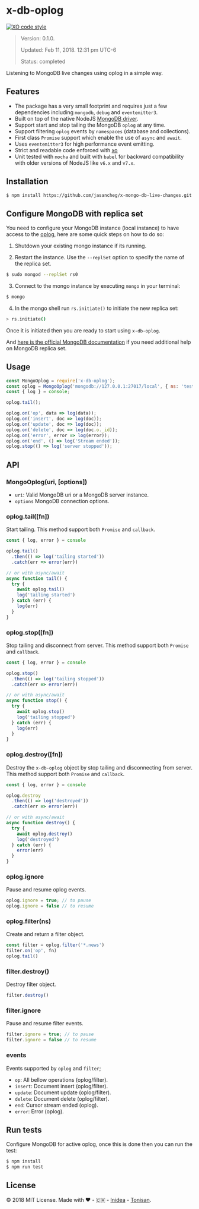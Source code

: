 # x-db-oplog

[![XO code style](https://img.shields.io/badge/code_style-XO-5ed9c7.svg)](https://github.com/sindresorhus/xo)


> Version: 0.1.0.
>
> Updated: Feb 11, 2018. 12:31 pm UTC-6
>
> Status: completed


Listening to MongoDB live changes using oplog in a simple way.

## Features

* The package has a very small footprint and requires just a few dependencies including `mongodb`, `debug` and `eventemitter3`.
* Built on top of the native NodeJS [MongoDB driver](https://github.com/mongodb/node-mongodb-native/).
* Support start and stop tailing the MongoDB `oplog` at any time.
* Support filtering `oplog` events by `namespaces` (database and collections).
* First class `Promise` support which enable the use of `async` and `await`.
* Uses `eventemitter3` for high performance event emitting.
* Strict and readable code enforced with [xo](https://github.com/sindresorhus/xo)
* Unit tested with `mocha` and built with `babel` for backward compatibility with older versions of NodeJS like `v6.x` and `v7.x`.


## Installation

``` bash
$ npm install https://github.com/jasancheg/x-mongo-db-live-changes.git
```

## Configure MongoDB with replica set

You need to configure your MongoDB instance (local instance) to have access to the [oplog](https://docs.mongodb.com/manual/core/replica-set-oplog/), here are some quick steps on how to do so:

1. Shutdown your existing mongo instance if its running.

2. Restart the instance. Use the `--replSet` option to specify the name of the replica set.

``` bash
$ sudo mongod --replSet rs0
```

3. Connect to the mongo instance by executing `mongo` in your terminal:

```bash
$ mongo
```

4. In the mongo shell run `rs.initiate()` to initiate the new replica set:

```bash
> rs.initiate()
```

Once it is initiated then you are ready to start using `x-db-oplog`.

And [here is the official MongoDB documentation](https://docs.mongodb.com/manual/tutorial/convert-standalone-to-replica-set/) if you need additional help on MongoDB replica set.

## Usage

```js
const MongoOplog = require('x-db-oplog');
const oplog = MongoOplog('mongodb://127.0.0.1:27017/local', { ns: 'test.news' });
const { log } = console;

oplog.tail();

oplog.on('op', data => log(data));
oplog.on('insert', doc => log(doc));
oplog.on('update', doc => log(doc));
oplog.on('delete', doc => log(doc.o._id));
oplog.on('error', error => log(error));
oplog.on('end', () => log('Stream ended'));
oplog.stop(() => log('server stopped'));
```

## API

### MongoOplog(uri, [options])

* `uri`: Valid MongoDB uri or a MongoDB server instance.
* `options` MongoDB connection options.

### oplog.tail([fn])

Start tailing.
This method support both `Promise` and `callback`.

```js
const { log, error } = console

oplog.tail()
  .then(() => log('tailing started'))
  .catch(err => error(err))

// or with async/await
async function tail() {
  try {
    await oplog.tail()
    log('tailing started')
  } catch (err) {
    log(err)
  }
}
```

### oplog.stop([fn])

Stop tailing and disconnect from server.
This method support both `Promise` and `callback`.

```js
const { log, error } = console

oplog.stop()
  .then(() => log('tailing stopped'))
  .catch(err => error(err))

// or with async/await
async function stop() {
  try {
    await oplog.stop()
    log('tailing stopped')
  } catch (err) {
    log(err)
  }
}
```

### oplog.destroy([fn])

Destroy the `x-db-oplog` object by stop tailing and disconnecting from server.
This method support both `Promise` and `callback`.

```js
const { log, error } = console

oplog.destroy
  .then(() => log('destroyed'))
  .catch(err => error(err))

// or with async/await
async function destroy() {
  try {
    await oplog.destroy()
    log('destroyed')
  } catch (err) {
    error(err)
  }
}
```

### oplog.ignore

Pause and resume oplog events.

```js
oplog.ignore = true; // to pause
oplog.ignore = false // to resume
```

### oplog.filter(ns)

Create and return a filter object.

```js
const filter = oplog.filter('*.news')
filter.on('op', fn)
oplog.tail()
```

### filter.destroy()

Destroy filter object.

```js
filter.destroy()
```

### filter.ignore

Pause and resume filter events.

```js
filter.ignore = true; // to pause
filter.ignore = false // to resume
```

### events

Events supported by `oplog` and `filter`;

* `op`: All bellow operations (oplog/filter).
* `insert`: Document insert (oplog/filter).
* `update`: Document update (oplog/filter).
* `delete`: Document delete (oplog/filter).
* `end`: Cursor stream ended (oplog).
* `error`: Error (oplog).

## Run tests

Configure MongoDB for active oplog, once this is done then you can run the test:

``` bash
$ npm install
$ npm run test
```


## License

© 2018 MIT License.  Made with ♥️  -  🇨🇷 - [Inidea](http://inideaweb.com) - [Tonisan](http://tonisan.com).
